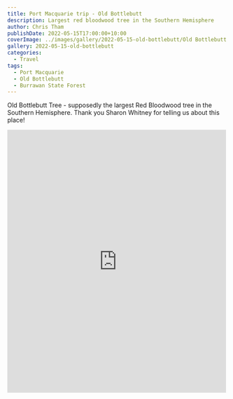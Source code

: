 ```yaml
---
title: Port Macquarie trip - Old Bottlebutt
description: Largest red bloodwood tree in the Southern Hemisphere
author: Chris Tham
publishDate: 2022-05-15T17:00:00+10:00
coverImage: ../images/gallery/2022-05-15-old-bottlebutt/Old Bottlebutt (4).jpeg
gallery: 2022-05-15-old-bottlebutt
categories:
  - Travel
tags:
  - Port Macquarie
  - Old Bottlebutt
  - Burrawan State Forest
---
```


Old Bottlebutt Tree - supposedly the largest Red Bloodwood tree in the Southern Hemisphere. Thank you Sharon Whitney for telling us about this place!

<iframe src="https://www.facebook.com/plugins/post.php?href=https%3A%2F%2Fwww.facebook.com%2Fchris1.tham%2Fposts%2Fpfbid02676xYgerEMLjFhf88nhvCjkNaGBLSY1voMzQ6vgD5KFdqaZVhjRGSnoYFuFmEh4Xl&show_text=true&width=500" width="500" height="601" style="border:none;overflow:hidden" scrolling="no" frameborder="0" allowfullscreen="true" allow="autoplay; clipboard-write; encrypted-media; picture-in-picture; web-share"></iframe>

